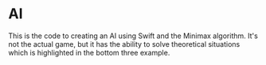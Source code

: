 # AI
 This is the code to creating an AI using Swift and the Minimax algorithm. It's not the actual game, but it has the ability to solve theoretical situations which is highlighted in the bottom three example.
